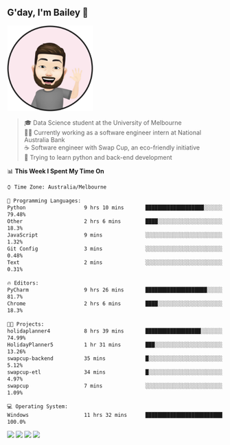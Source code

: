 ## G'day, I'm Bailey 👋

<img src="https://raw.githubusercontent.com/baely/baely/master/image.png" width="200px">

> 🎓 Data Science student at the University of Melbourne <br>
> 👨‍💻 Currently working as a software engineer intern  at National Australia Bank <br>
> ☕️ Software engineer with Swap Cup, an eco-friendly initiative <br>
> 🌱 Trying to learn python and back-end development

<!--START_SECTION:waka-->
📊 **This Week I Spent My Time On** 

```text
⌚︎ Time Zone: Australia/Melbourne

💬 Programming Languages: 
Python                   9 hrs 10 mins       ███████████████████░░░░░░   79.48% 
Other                    2 hrs 6 mins        ████░░░░░░░░░░░░░░░░░░░░░   18.3% 
JavaScript               9 mins              ░░░░░░░░░░░░░░░░░░░░░░░░░   1.32% 
Git Config               3 mins              ░░░░░░░░░░░░░░░░░░░░░░░░░   0.48% 
Text                     2 mins              ░░░░░░░░░░░░░░░░░░░░░░░░░   0.31%

🔥 Editors: 
PyCharm                  9 hrs 26 mins       ████████████████████░░░░░   81.7% 
Chrome                   2 hrs 6 mins        ████░░░░░░░░░░░░░░░░░░░░░   18.3%

🐱‍💻 Projects: 
holidaplanner4           8 hrs 39 mins       ██████████████████░░░░░░░   74.99% 
HolidayPlanner5          1 hr 31 mins        ███░░░░░░░░░░░░░░░░░░░░░░   13.26% 
swapcup-backend          35 mins             █░░░░░░░░░░░░░░░░░░░░░░░░   5.12% 
swapcup-etl              34 mins             █░░░░░░░░░░░░░░░░░░░░░░░░   4.97% 
swapcup                  7 mins              ░░░░░░░░░░░░░░░░░░░░░░░░░   1.09%

💻 Operating System: 
Windows                  11 hrs 32 mins      █████████████████████████   100.0%

```


<!--END_SECTION:waka-->

[<img height="40px" src="https://img.icons8.com/ios-filled/2x/linkedin.png">](https://linkedin.com/in/baileybutler1)
[<img height="40px" src="https://img.icons8.com/ios-filled/2x/github.png">](https://github.com/baely)
[<img height="40px" src="https://img.icons8.com/ios-filled/2x/salesforce.png">](https://trailblazer.me/id/baileybutler)
[<img height="40px" src="https://img.icons8.com/ios-filled/2x/instagram.png">](https://instagram.com/bae1y)
